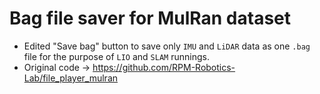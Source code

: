 # Bag file saver for MulRan dataset
+ Edited "Save bag" button to save only `IMU` and `LiDAR` data as one `.bag` file for the purpose of `LIO` and `SLAM` runnings.
+ Original code -> https://github.com/RPM-Robotics-Lab/file_player_mulran